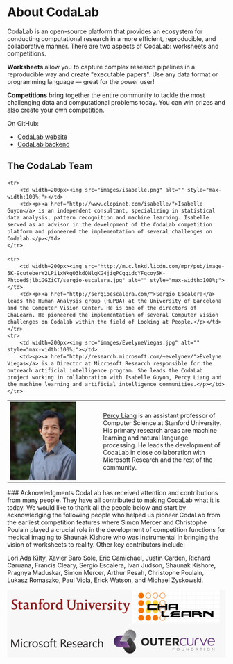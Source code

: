 # About CodaLab
CodaLab is an open-source platform that provides an ecosystem for conducting computational research in a more efficient, reproducible, and collaborative manner.  There are two aspects of CodaLab:
worksheets and competitions.

**Worksheets** allow you to capture complex research pipelines in a reproducible way and create "executable papers". Use any data format or programming language — great for the power user!

**Competitions** bring together the entire community to tackle the most challenging data and computational problems today. You can win prizes and also create your own competition.

On GitHub:
- [CodaLab website](https://github.com/codalab/codalab)
- [CodaLab backend](https://github.com/codalab/codalab-cli)

## The CodaLab Team
<table>
    <tr>
        <td width=200px><img src="images/percy.jpeg" alt="" style="max-width:100%;"></td>
        <td><p><a href="http://cs.stanford.edu/%7Epliang/">Percy Liang</a> is an assistant professor of Computer Science at Stanford University. His primary research areas are machine learning and natural language processing.  He leads the development of CodaLab in close collaboration with Microsoft Research and the rest of the community.</p></td>
    </tr>

    <tr>
        <td width=200px><img src="images/isabelle.png" alt="" style="max-width:100%;"></td>
        <td><p><a href="http://www.clopinet.com/isabelle/">Isabelle Guyon</a> is an independent consultant, specializing in statistical data analysis, pattern recognition and machine learning. Isabelle served as an advisor in the development of the CodaLab competition platform and pioneered the implementation of several challenges on Codalab.</p></td>
    </tr>

    <tr>
        <td width=200px><img src="http://m.c.lnkd.licdn.com/mpr/pub/image-5K-9cuteberW2LPi1xWkgO3kdQNlqKG4jiqPCqqidcYFqcoy5K-PhtoedSjlbiGGZiCT/sergio-escalera.jpg" alt="" style="max-width:100%;"></td>
        <td><p><a href="http://sergioescalera.com/">Sergio Escalera</a> leads the Human Analysis group (HuPBA) at the University of Barcelona and the Computer Vision Center. He is one of the directors of ChaLearn. He pioneered the implementation of several Computer Vision challenges on Codalab within the field of Looking at People.</p></td>
    </tr>
    <tr>
        <td width=200px><img src="images/EvelyneViegas.jpg" alt="" style="max-width:100%;"></td>
        <td><p><a href="http://research.microsoft.com/~evelynev/">Evelyne Viegas</a> is a Director at Microsoft Research responsible for the outreach artificial intelligence program. She leads the CodaLab project working in collaboration with Isabelle Guyon, Percy Liang and the machine learning and artificial intelligence communities.</p></td>
    </tr>
</table>

<p>
### Acknowledgments
CodaLab has received attention and contributions from many people. They have all contributed to making CodaLab what it is today. We would like to thank all the people below and start by acknowledging the following people who helped us pioneer CodaLab from the earliest competition features where Simon Mercer and Christophe Poulain played a crucial role in the development of competition functions for medical imaging to Shaunak Kishore who was instrumental in bringing the vision of worksheets to reality. Other key contributors include:

Lori Ada Kilty, Xavier Baro Sole, Eric Camichael, Justin Carden, Richard Caruana, Francis Cleary, Sergio Escalera, Ivan Judson, Shaunak Kishore, Pragnya Maduskar, Simon Mercer, Arthur Pesah, Christophe Poulain, Lukasz Romaszko, Paul Viola, Erick Watson, and Michael Zyskowski.

![](images/logo_collage.png)